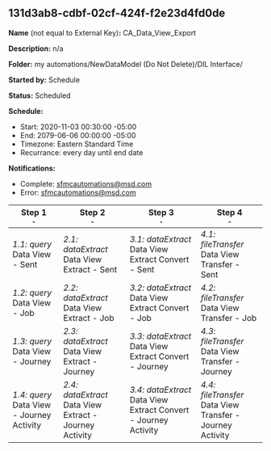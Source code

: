 ## 131d3ab8-cdbf-02cf-424f-f2e23d4fd0de

**Name** (not equal to External Key)**:** CA_Data_View_Export

**Description:** n/a

**Folder:** my automations/NewDataModel (Do Not Delete)/DIL Interface/

**Started by:** Schedule

**Status:** Scheduled

**Schedule:**

* Start: 2020-11-03 00:30:00 -05:00
* End: 2079-06-06 00:00:00 -05:00
* Timezone: Eastern Standard Time
* Recurrance: every day until end date

**Notifications:**

* Complete: sfmcautomations@msd.com
* Error: sfmcautomations@msd.com

| Step 1<br>_<small>-</small>_ | Step 2<br>_<small>-</small>_ | Step 3<br>_<small>-</small>_ | Step 4<br>_<small>-</small>_ |
| --- | --- | --- | --- |
| _1.1: query_<br>Data View - Sent | _2.1: dataExtract_<br>Data View Extract - Sent | _3.1: dataExtract_<br>Data View Extract Convert - Sent | _4.1: fileTransfer_<br>Data View Transfer - Sent |
| _1.2: query_<br>Data View - Job | _2.2: dataExtract_<br>Data View Extract - Job | _3.2: dataExtract_<br>Data View Extract Convert - Job | _4.2: fileTransfer_<br>Data View Transfer - Job |
| _1.3: query_<br>Data View - Journey | _2.3: dataExtract_<br>Data View Extract - Journey | _3.3: dataExtract_<br>Data View Extract Convert - Journey | _4.3: fileTransfer_<br>Data View Transfer - Journey |
| _1.4: query_<br>Data View - Journey Activity | _2.4: dataExtract_<br>Data View Extract - Journey Activity | _3.4: dataExtract_<br>Data View Extract Convert - Journey Activity | _4.4: fileTransfer_<br>Data View Transfer - Journey Activity |
